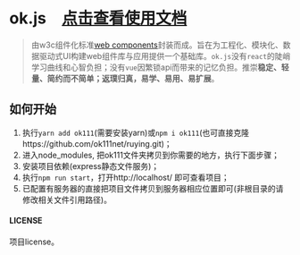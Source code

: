# ok.js　[点击查看使用文档](http://doc.ok111.net)

> 由w3c组件化标准[web components](https://developer.mozilla.org/zh-CN/docs/Web/Web_Components)封装而成。旨在为工程化、模块化、数据驱动式UI构建web组件库与应用提供一个基础库。`ok.js`没有`react`的陡峭学习曲线和心智负担；没有`vue`因繁锁api而带来的记忆负担。推崇**稳定、轻量、简约而不简单；返璞归真，易学、易用、易扩展**。

## 如何开始
1. 执行`yarn add ok111`(需要安装yarn)或`npm i ok111`(也可直接克隆https://github.com/ok111net/ruying.git)；
2. 进入node_modules, 把ok111文件夹拷贝到你需要的地方，执行下面步骤；
3. 安装项目依赖(express静态文件服务)；
4. 执行`npm run start`，打开http://localhost/ 即可查看项目；
5. 已配置有服务器的直接把项目文件拷贝到服务器相应位置即可(非根目录的请修改相关文件引用路径)。

#### LICENSE
项目license。